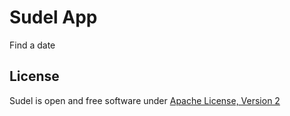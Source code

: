 # Sudel App

Find a date

## License
Sudel is open and free software under [Apache License, Version 2](LICENSE)
